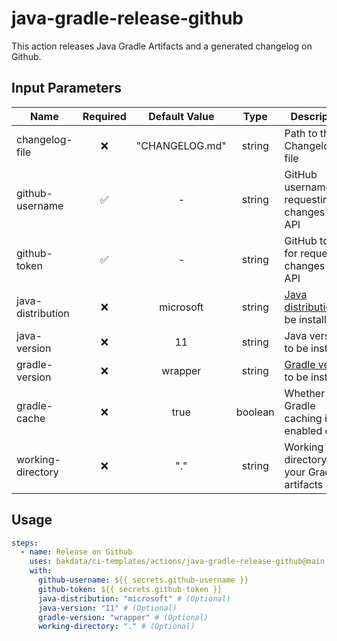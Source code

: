 # java-gradle-release-github

This action releases Java Gradle Artifacts and a generated changelog on Github.

## Input Parameters

| Name              | Required | Default Value  |  Type   | Description                                                                                                   |
| ----------------- | :------: | :------------: | :-----: | ------------------------------------------------------------------------------------------------------------- |
| changelog-file    |    ❌    | "CHANGELOG.md" | string  | Path to the Changelog.md file                                                                                 |
| github-username   |    ✅    |       -        | string  | GitHub username for requesting changes from API                                                               |
| github-token      |    ✅    |       -        | string  | GitHub token for requesting changes from API                                                                  |
| java-distribution |    ❌    |   microsoft    | string  | [Java distribution](https://github.com/actions/setup-java#supported-distributions) to be installed            |
| java-version      |    ❌    |       11       | string  | Java version to be installed                                                                                  |
| gradle-version    |    ❌    |    wrapper     | string  | [Gradle version](https://github.com/gradle/gradle-build-action#use-a-specific-gradle-version) to be installed |
| gradle-cache      |    ❌    |      true      | boolean | Whether Gradle caching is enabled or not                                                                      |
| working-directory |    ❌    |      "."       | string  | Working directory of your Gradle artifacts                                                                    |

## Usage

```yaml
steps:
  - name: Release on Github
    uses: bakdata/ci-templates/actions/java-gradle-release-github@main
    with:
      github-username: ${{ secrets.github-username }}
      github-token: ${{ secrets.github-token }}
      java-distribution: "microsoft" # (Optional)
      java-version: "11" # (Optional)
      gradle-version: "wrapper" # (Optional)
      working-directory: "." # (Optional)
```
